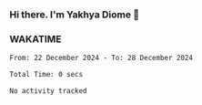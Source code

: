### Hi there. I'm Yakhya Diome 👋

### WAKATIME
<!--START_SECTION:waka-->

```txt
From: 22 December 2024 - To: 28 December 2024

Total Time: 0 secs

No activity tracked
```

<!--END_SECTION:waka-->
